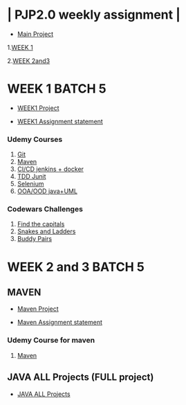 | PJP2.0 weekly assignment |
========================

* [Main Project](https://github.com/mukeshbasira/PJP2.0)

1.[WEEK 1](#WEEK-1-BATCH-5)

2.[WEEK 2and3](#WEEK-2-and-3-BATCH-5)

# WEEK 1 BATCH 5
- [WEEK1 Project](https://github.com/mukeshbasira/PJP2.0/tree/week1)

- [WEEK1 Assignment statement](https://github.com/mukeshbasira/PJP2.0/blob/week1/Assignment%20Question/Week%201%20Assignment.pdf)

### Udemy Courses 
1. [Git](https://www.udemy.com/course/git-going-fast/) 
2. [Maven](https://www.udemy.com/course/learn-maven-java-dependency-management-in-20-steps/ ) 
3. [CI/CD jenkins + docker](https://www.udemy.com/course/learn-devops-ci-cd-with-jenkins-using-pipelines-and-docker/) 
4. [TDD Junit](https://www.udemy.com/course/instant-test-driven-development-with-junit/) 
5. [Selenium](https://www.udemy.com/course/automate-tests-using-selenium-webdriver-with-java-cucumber/) 
6. [OOA/OOD java+UML](https://www.udemy.com/course/oo-analysis-design-programming/)  

### Codewars Challenges
1. [Find the capitals](https://www.codewars.com/kata/539ee3b6757843632d00026b)
2. [Snakes and Ladders](https://www.codewars.com/kata/587136ba2eefcb92a9000027/train/java)
3. [Buddy Pairs](https://www.codewars.com/kata/59ccf051dcc4050f7800008f/train/javascript)


# WEEK 2 and 3 BATCH 5

## MAVEN
- [Maven Project](https://github.com/mukeshbasira/PJP2.0/tree/week2_maven)

- [Maven Assignment statement](https://github.com/mukeshbasira/PJP2.0/blob/week2_maven/Assignments/Assignment%20on%20Maven.pdf)

### Udemy Course for maven
1. [Maven](https://www.udemy.com/course/learn-maven-java-dependency-management-in-20-steps/ ) 

## JAVA ALL Projects (FULL project)

- [JAVA ALL Projects](https://github.com/mukeshbasira/PJP2.0/tree/week2_java_calculator)






